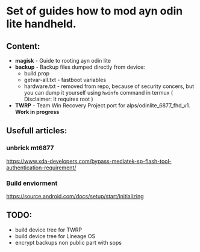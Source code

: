 # Set of guides how to mod ayn odin lite handheld.

## Content:

- **magisk** - Guide to rooting ayn odin lite
- **backup** - Backup files dumped directly from device:
  - build.prop
  - getvar-all.txt - fastboot variables
  - hardware.txt - removed from repo, because of security concers, but you can dump it yourself using `hwinfo` command in termux ( Disclaimer: It requires root )
- **TWRP** - Team Win Recovery Project port for alps/odinlite_6877_fhd_v1. **Work in progress**
## Usefull articles:

### unbrick mt6877
https://www.xda-developers.com/bypass-mediatek-sp-flash-tool-authentication-requirement/

### Build enviorment
https://source.android.com/docs/setup/start/initializing

## TODO:

- build device tree for TWRP
- build device tree for Lineage OS
- encrypt backups non public part with sops
